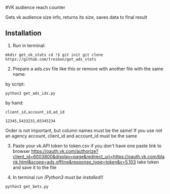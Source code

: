 #VK audience reach counter

Gets vk audience size info, returns its size, saves data to final result

## Installation

1. Run in terminal:

`mkdir get_vk_stats
cd !$
git init
git clone https://github.com/tresbon/get_ads_stats`

2. Prepare a ads.csv file like this or remove with another file with the same name:

by script:

`python3 get_ads_ids.py`

by hand:

`client_id,account_id,ad_id`

`12345,5433231,65345234`


Order is not important, but column names must be the same!
If you use not an agency account, client_id and account_id must be the same

3. Paste your vk.API token to token.csv
if you don't have one paste link to browser
https://oauth.vk.com/authorize?client_id=6003800&display=page&redirect_uri=https://oauth.vk.com/blank.html&scope=ads,offline&response_type=token&v=5.103
take token and save it to the file

4. In terminal run _(Python3 must be installed!)_

`python3 get_bets.py`


